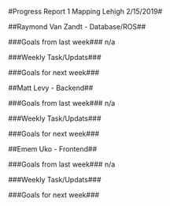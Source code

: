 #Progress Report 1	Mapping Lehigh		2/15/2019#

##Raymond Van Zandt - Database/ROS##

###Goals from last week###
n/a

###Weekly Task/Updats###


###Goals for next week###


##Matt Levy - Backend##

###Goals from last week###
n/a

###Weekly Task/Updats###


###Goals for next week###


##Emem Uko - Frontend##

###Goals from last week###
n/a

###Weekly Task/Updats###


###Goals for next week###

